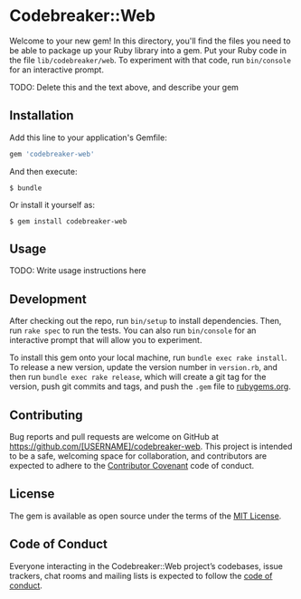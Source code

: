 # Codebreaker::Web

Welcome to your new gem! In this directory, you'll find the files you need to be able to package up your Ruby library into a gem. Put your Ruby code in the file `lib/codebreaker/web`. To experiment with that code, run `bin/console` for an interactive prompt.

TODO: Delete this and the text above, and describe your gem

## Installation

Add this line to your application's Gemfile:

```ruby
gem 'codebreaker-web'
```

And then execute:

    $ bundle

Or install it yourself as:

    $ gem install codebreaker-web

## Usage

TODO: Write usage instructions here

## Development

After checking out the repo, run `bin/setup` to install dependencies. Then, run `rake spec` to run the tests. You can also run `bin/console` for an interactive prompt that will allow you to experiment.

To install this gem onto your local machine, run `bundle exec rake install`. To release a new version, update the version number in `version.rb`, and then run `bundle exec rake release`, which will create a git tag for the version, push git commits and tags, and push the `.gem` file to [rubygems.org](https://rubygems.org).

## Contributing

Bug reports and pull requests are welcome on GitHub at https://github.com/[USERNAME]/codebreaker-web. This project is intended to be a safe, welcoming space for collaboration, and contributors are expected to adhere to the [Contributor Covenant](http://contributor-covenant.org) code of conduct.

## License

The gem is available as open source under the terms of the [MIT License](https://opensource.org/licenses/MIT).

## Code of Conduct

Everyone interacting in the Codebreaker::Web project’s codebases, issue trackers, chat rooms and mailing lists is expected to follow the [code of conduct](https://github.com/[USERNAME]/codebreaker-web/blob/master/CODE_OF_CONDUCT.md).
